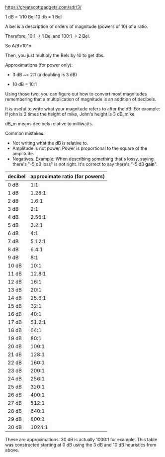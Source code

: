 
https://greatscottgadgets.com/sdr/3/

1 dB = 1/10 Bel
10 db = 1 Bel

A bel is a description of orders of magnitude (powers of 10) of a ratio.

Therefore, 10:1 -> 1 Bel and 100:1 -> 2 Bel.

So A/B=10^n

Then, you just multiply the Bels by 10 to get dbs.

Approximations (for power only):
- 3 dB ~= 2:1 (a doubling is 3 dB)

- 10 dB = 10:1

Using those two, you can figure out how to convert most magnitudes remembering that a multiplication of magnitude is an addition of decibels.

It is useful to write what your magnitude refers to after the dB. For example: If john is 2 times the height of mike, John's height is 3 dB_mike.

dB_m means decibels relative to milliwatts.

Common mistakes:
- Not writing what the dB is relative to.
- Amplitude is not power. Power is proportional to the square of the amplitude.
- Negatives. Example: When describing something that's lossy, saying there's "-5 dB loss" is not right. It's correct to say there's "-5 dB **gain**".

| decibel | approximate ratio (for powers) |
| ------- | ------------------------------ |
| 0 dB    | 1:1                            |
| 1 dB    | 1.28:1                         |
| 2 dB    | 1.6:1                          |
| 3 dB    | 2:1                            |
| 4 dB    | 2.56:1                         |
| 5 dB    | 3.2:1                          |
| 6 dB    | 4:1                            |
| 7 dB    | 5.12:1                         |
| 8 dB    | 6.4:1                          |
| 9 dB    | 8:1                            |
| 10 dB   | 10:1                           |
| 11 dB   | 12.8:1                         |
| 12 dB   | 16:1                           |
| 13 dB   | 20:1                           |
| 14 dB   | 25.6:1                         |
| 15 dB   | 32:1                           |
| 16 dB   | 40:1                           |
| 17 dB   | 51.2:1                         |
| 18 dB   | 64:1                           |
| 19 dB   | 80:1                           |
| 20 dB   | 100:1                          |
| 21 dB   | 128:1                          |
| 22 dB   | 160:1                          |
| 23 dB   | 200:1                          |
| 24 dB   | 256:1                          |
| 25 dB   | 320:1                          |
| 26 dB   | 400:1                          |
| 27 dB   | 512:1                          |
| 28 dB   | 640:1                          |
| 29 dB   | 800:1                          |
| 30 dB   | 1024:1                         |

These are approximations. 30 dB is actually 1000:1 for example. This table was constructed starting at 0 dB using the 3 dB and 10 dB heuristics from above.
